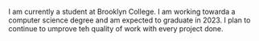 I am currently a student at Brooklyn College. I am working towarda a computer science degree and am expected to graduate in 2023. I plan to continue to umprove teh quality of work with every project done.
